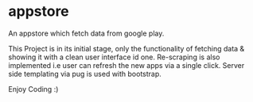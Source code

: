 # appstore
An appstore which fetch data from google play.

This Project is in its initial stage, only the functionality of fetching data & showing it with a clean user interface id one.
Re-scraping is also implemented i.e user can refresh the new apps via a single click.
Server side templating via pug is used with bootstrap.

Enjoy Coding :)

